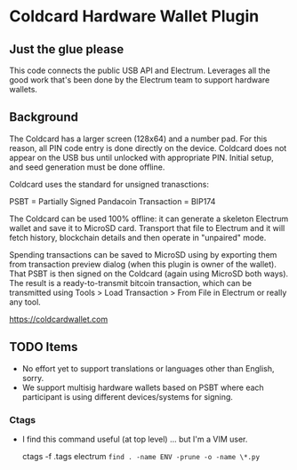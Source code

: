 # Coldcard Hardware Wallet Plugin

## Just the glue please

This code connects the public USB API and Electrum. Leverages all
the good work that's been done by the Electrum team to support
hardware wallets.

## Background

The Coldcard has a larger screen (128x64) and a number pad. For
this reason, all PIN code entry is done directly on the device.
Coldcard does not appear on the USB bus until unlocked with appropriate
PIN. Initial setup, and seed generation must be done offline.

Coldcard uses the standard for unsigned tranasctions:

PSBT = Partially Signed Pandacoin Transaction = BIP174

The Coldcard can be used 100% offline: it can generate a skeleton
Electrum wallet and save it to MicroSD card. Transport that file
to Electrum and it will fetch history, blockchain details and then
operate in "unpaired" mode.

Spending transactions can be saved to MicroSD using by exporting them
from transaction preview dialog (when this plugin is
owner of the wallet). That PSBT is then signed on the Coldcard
(again using MicroSD both ways). The result is a ready-to-transmit
bitcoin transaction, which can be transmitted using Tools > Load
Transaction > From File in Electrum or really any tool.

<https://coldcardwallet.com>

## TODO Items

- No effort yet to support translations or languages other than English, sorry.
- We support multisig hardware wallets based on PSBT where each participant
  is using different devices/systems for signing.

### Ctags

- I find this command useful (at top level) ... but I'm a VIM user.

    ctags -f .tags electrum `find . -name ENV -prune -o -name \*.py`

